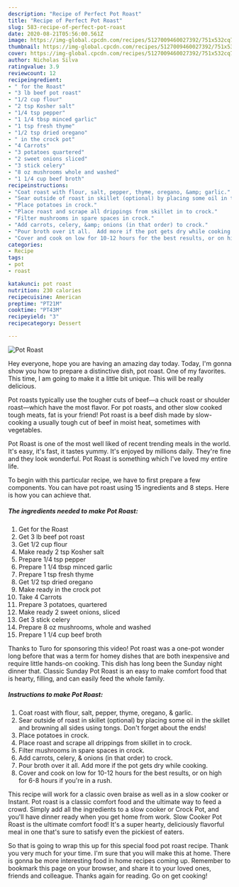 ```yaml
---
description: "Recipe of Perfect Pot Roast"
title: "Recipe of Perfect Pot Roast"
slug: 583-recipe-of-perfect-pot-roast
date: 2020-08-21T05:56:00.561Z
image: https://img-global.cpcdn.com/recipes/5127009460027392/751x532cq70/pot-roast-recipe-main-photo.jpg
thumbnail: https://img-global.cpcdn.com/recipes/5127009460027392/751x532cq70/pot-roast-recipe-main-photo.jpg
cover: https://img-global.cpcdn.com/recipes/5127009460027392/751x532cq70/pot-roast-recipe-main-photo.jpg
author: Nicholas Silva
ratingvalue: 3.9
reviewcount: 12
recipeingredient:
- " for the Roast"
- "3 lb beef pot roast"
- "1/2 cup flour"
- "2 tsp Kosher salt"
- "1/4 tsp pepper"
- "1 1/4 tbsp minced garlic"
- "1 tsp fresh thyme"
- "1/2 tsp dried oregano"
- " in the crock pot"
- "4 Carrots"
- "3 potatoes quartered"
- "2 sweet onions sliced"
- "3 stick celery"
- "8 oz mushrooms whole and washed"
- "1 1/4 cup beef broth"
recipeinstructions:
- "Coat roast with flour, salt, pepper, thyme, oregano, &amp; garlic."
- "Sear outside of roast in skillet (optional) by placing some oil in the skillet and browning all sides using tongs.  Don&#39;t forget about the ends!"
- "Place potatoes in crock."
- "Place roast and scrape all drippings from skillet in to crock."
- "Filter mushrooms in spare spaces in crock."
- "Add carrots, celery, &amp; onions (in that order) to crock."
- "Pour broth over it all.  Add more if the pot gets dry while cooking."
- "Cover and cook on low for 10-12 hours for the best results, or on high for 6-8 hours if you&#39;re in a rush."
categories:
- Recipe
tags:
- pot
- roast

katakunci: pot roast 
nutrition: 230 calories
recipecuisine: American
preptime: "PT21M"
cooktime: "PT43M"
recipeyield: "3"
recipecategory: Dessert

---
```



![Pot Roast](https://img-global.cpcdn.com/recipes/5127009460027392/751x532cq70/pot-roast-recipe-main-photo.jpg)

Hey everyone, hope you are having an amazing day today. Today, I'm gonna show you how to prepare a distinctive dish, pot roast. One of my favorites. This time, I am going to make it a little bit unique. This will be really delicious.

Pot roasts typically use the tougher cuts of beef—a chuck roast or shoulder roast—which have the most flavor. For pot roasts, and other slow cooked tough meats, fat is your friend! Pot roast is a beef dish made by slow-cooking a usually tough cut of beef in moist heat, sometimes with vegetables.

Pot Roast is one of the most well liked of recent trending meals in the world. It's easy, it's fast, it tastes yummy. It's enjoyed by millions daily. They're fine and they look wonderful. Pot Roast is something which I've loved my entire life.


To begin with this particular recipe, we have to first prepare a few components. You can have pot roast using 15 ingredients and 8 steps. Here is how you can achieve that.

<!--inarticleads1-->

##### The ingredients needed to make Pot Roast:

1. Get  for the Roast
1. Get 3 lb beef pot roast
1. Get 1/2 cup flour
1. Make ready 2 tsp Kosher salt
1. Prepare 1/4 tsp pepper
1. Prepare 1 1/4 tbsp minced garlic
1. Prepare 1 tsp fresh thyme
1. Get 1/2 tsp dried oregano
1. Make ready  in the crock pot
1. Take 4 Carrots
1. Prepare 3 potatoes, quartered
1. Make ready 2 sweet onions, sliced
1. Get 3 stick celery
1. Prepare 8 oz mushrooms, whole and washed
1. Prepare 1 1/4 cup beef broth


Thanks to Turo for sponsoring this video! Pot roast was a one-pot wonder long before that was a term for homey dishes that are both inexpensive and require little hands-on cooking. This dish has long been the Sunday night dinner that. Classic Sunday Pot Roast is an easy to make comfort food that is hearty, filling, and can easily feed the whole family. 

<!--inarticleads2-->

##### Instructions to make Pot Roast:

1. Coat roast with flour, salt, pepper, thyme, oregano, &amp; garlic.
1. Sear outside of roast in skillet (optional) by placing some oil in the skillet and browning all sides using tongs.  Don&#39;t forget about the ends!
1. Place potatoes in crock.
1. Place roast and scrape all drippings from skillet in to crock.
1. Filter mushrooms in spare spaces in crock.
1. Add carrots, celery, &amp; onions (in that order) to crock.
1. Pour broth over it all.  Add more if the pot gets dry while cooking.
1. Cover and cook on low for 10-12 hours for the best results, or on high for 6-8 hours if you&#39;re in a rush.


This recipe will work for a classic oven braise as well as in a slow cooker or Instant. Pot roast is a classic comfort food and the ultimate way to feed a crowd. Simply add all the ingredients to a slow cooker or Crock Pot, and you&#39;ll have dinner ready when you get home from work. Slow Cooker Pot Roast is the ultimate comfort food! It&#39;s a super hearty, deliciously flavorful meal in one that&#39;s sure to satisfy even the pickiest of eaters. 

So that is going to wrap this up for this special food pot roast recipe. Thank you very much for your time. I'm sure that you will make this at home. There is gonna be more interesting food in home recipes coming up. Remember to bookmark this page on your browser, and share it to your loved ones, friends and colleague. Thanks again for reading. Go on get cooking!
